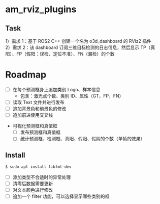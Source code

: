 # am_rviz_plugins

## Task

1）需求 1：基于 ROS2 C++ 创建一个名为 o3d_dashboard 的 RViz2 插件 \
2）需求 2：该 dashboard 订阅三维目标检测的日志信息，然后显示 TP（真阳）、FP（假阳：误检、定位不准）、FN（漏检）的个数

# Roadmap

- [ ] 在每个预测框身上追加类别 Logo、样本信息
    - 包含：激光点个数、类别 ID、属性（GT，FP，FN）
- [ ] 读取 Text 文件并进行发布
- [ ] 追加背景色和前景色的修改
- [ ] 追加前进使用交叉线

- 可视化预测框和真值框
    - [ ] 发布预测框和真值框
    - [ ] 统计预测框、检测框、真阳、假阳、假阴的个数（单帧的效果）

## Install

```bash
$ sudo apt install libfmt-dev
```

- [ ] 添加类型不合适时的异常处理
- [ ] 清零后数据需要更新
- [ ] 对文本颜色进行修改
- [ ] 追加一个 filter 功能，可以选择显示哪些类别的框
